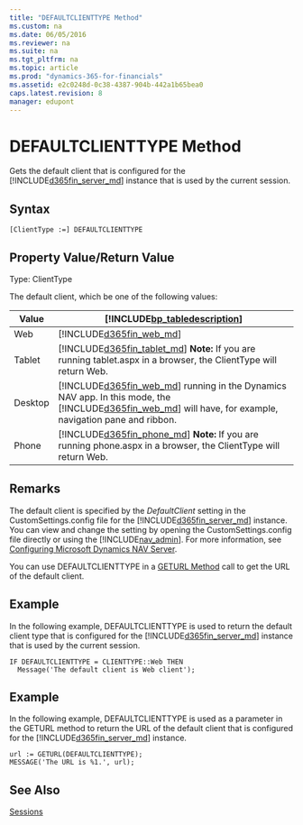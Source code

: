```yaml
---
title: "DEFAULTCLIENTTYPE Method"
ms.custom: na
ms.date: 06/05/2016
ms.reviewer: na
ms.suite: na
ms.tgt_pltfrm: na
ms.topic: article
ms.prod: "dynamics-365-for-financials"
ms.assetid: e2c0248d-0c38-4387-904b-442a1b65bea0
caps.latest.revision: 8
manager: edupont
---
```

# DEFAULTCLIENTTYPE Method
Gets the default client that is configured for the [!INCLUDE[d365fin_server_md](../includes/d365fin_server_md.md)] instance that is used by the current session.  

## Syntax  

```  
[ClientType :=] DEFAULTCLIENTTYPE  
```  

## Property Value/Return Value  
 Type: ClientType  

 The default client, which be one of the following values:  

<!--NAV
|Value|[!INCLUDE[bp_tabledescription](../includes/bp_tabledescription_md.md)]|  
|-----------|---------------------------------------|  
|Windows|[!INCLUDE[nav_windows](../includes/nav_windows_md.md)]|  
|Web|[!INCLUDE[d365fin_web_md](../includes/d365fin_web_md.md)]|  
|Tablet|[!INCLUDE[d365fin_tablet_md](../includes/d365fin_tablet_md.md)] **Note:**  If you are running tablet.aspx in a browser, the ClientType will return Web.|  
|Desktop|[!INCLUDE[d365fin_web_md](../includes/d365fin_web_md.md)] running in the Dynamics NAV app. In this mode, the [!INCLUDE[d365fin_web_md](../includes/d365fin_web_md.md)] will have, for example, navigation pane and ribbon.|  
|Phone|[!INCLUDE[d365fin_phone_md](../includes/d365fin_phone_md.md)] **Note:**  If you are running phone.aspx in a browser, the ClientType will return Web.|  
-->

|Value|[!INCLUDE[bp_tabledescription](../includes/bp_tabledescription_md.md)]|  
|-----------|---------------------------------------|  
|Web|[!INCLUDE[d365fin_web_md](../includes/d365fin_web_md.md)]|  
|Tablet|[!INCLUDE[d365fin_tablet_md](../includes/d365fin_tablet_md.md)] **Note:**  If you are running tablet.aspx in a browser, the ClientType will return Web.|  
|Desktop|[!INCLUDE[d365fin_web_md](../includes/d365fin_web_md.md)] running in the Dynamics NAV app. In this mode, the [!INCLUDE[d365fin_web_md](../includes/d365fin_web_md.md)] will have, for example, navigation pane and ribbon.|  
|Phone|[!INCLUDE[d365fin_phone_md](../includes/d365fin_phone_md.md)] **Note:**  If you are running phone.aspx in a browser, the ClientType will return Web.|  


## Remarks  
 The default client is specified by the *DefaultClient* setting in the CustomSettings.config file for the [!INCLUDE[d365fin_server_md](../includes/d365fin_server_md.md)] instance. You can view and change the setting by opening the CustomSettings.config file directly or using the [!INCLUDE[nav_admin](../includes/nav_admin_md.md)]. For more information, see [Configuring Microsoft Dynamics NAV Server](Configuring-Microsoft-Dynamics-NAV-Server.md).  

 You can use DEFAULTCLIENTTYPE in a [GETURL Method](devenv-GETURL-Method.md) call to get the URL of the default client.  

## Example  
 In the following example, DEFAULTCLIENTTYPE is used to return the default client type that is configured for the [!INCLUDE[d365fin_server_md](../includes/d365fin_server_md.md)] instance that is used by the current session.  

```  
IF DEFAULTCLIENTTYPE = CLIENTTYPE::Web THEN  
  Message('The default client is Web client');  
```  

## Example  
 In the following example, DEFAULTCLIENTTYPE is used as a parameter in the GETURL method to return the URL of the default client that is configured for the [!INCLUDE[d365fin_server_md](../includes/d365fin_server_md.md)] instance.  

```  
url := GETURL(DEFAULTCLIENTTYPE);  
MESSAGE('The URL is %1.', url);  
```  

## See Also  
 [Sessions](Sessions.md)
